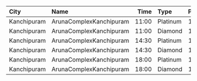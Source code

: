 | City        | Name                    |  Time | Type     | Price | Capacity | Booked |
| :---------- | :---------------------- | ----: | :------- | ----: | -------: | -----: |
| Kanchipuram | ArunaComplexKanchipuram | 11:00 | Platinum |  120₹ |       63 |     63 |
| Kanchipuram | ArunaComplexKanchipuram | 11:00 | Diamond  |  120₹ |      206 |    206 |
| Kanchipuram | ArunaComplexKanchipuram | 14:30 | Platinum |  120₹ |       63 |     63 |
| Kanchipuram | ArunaComplexKanchipuram | 14:30 | Diamond  |  120₹ |      206 |    206 |
| Kanchipuram | ArunaComplexKanchipuram | 18:00 | Platinum |  120₹ |       63 |     63 |
| Kanchipuram | ArunaComplexKanchipuram | 18:00 | Diamond  |  120₹ |      206 |    206 |